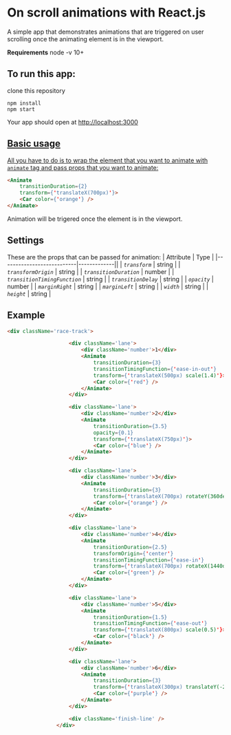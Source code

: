 # On scroll animations with React.js

A simple app that demonstrates animations that are triggered on user scrolling once the animating element is in the viewport.

**Requirements**
node -v 10+

## To run this app:
  
clone this repository
```
npm install
npm start
```
Your app should open at <a href="http://localhost:3000">http://localhost:3000

## Basic usage

All you have to do is to wrap the element that you want to animate with `animate` tag and pass props that you want to animate:

```html
<Animate
    transitionDuration={2}
    transform={'translateX(700px)'}>
    <Car color={'orange'} />
</Animate>
```
Animation will be trigered once the element is in the viewport.

## Settings

These are the props that can be passed for animation:
| Attribute | Type |
|---------------------------|-------------||
| *`transform`* | string |
| *`transformOrigin`* | string |
| *`transitionDuration`* | number |
| *`transitionTimingFunction`* | string |
| *`transitionDelay`* | string |
| *`opacity`* | number |
| *`marginRight`* | string |
| *`marginLeft`* | string |
| *`width`* | string |
| *`height`* | string |

## Example

```html
<div className='race-track'>

                    <div className='lane'>
                        <div className='number'>1</div>
                        <Animate
                            transitionDuration={3}
                            transitionTimingFunction={'ease-in-out'}
                            transform={'translateX(500px) scale(1.4)'}>
                            <Car color={'red'} />
                        </Animate>
                    </div>

                    <div className='lane'>
                        <div className='number'>2</div>
                        <Animate
                            transitionDuration={3.5}
                            opacity={0.1}
                            transform={'translateX(750px)'}>
                            <Car color={'blue'} />
                        </Animate>
                    </div>

                    <div className='lane'>
                        <div className='number'>3</div>
                        <Animate
                            transitionDuration={3}
                            transform={'translateX(700px) rotateY(360deg)'}>
                            <Car color={'orange'} />
                        </Animate>
                    </div>

                    <div className='lane'>
                        <div className='number'>4</div>
                        <Animate
                            transitionDuration={2.5}
                            transformOrigin={'center'}
                            transitionTimingFunction={'ease-in'}
                            transform={'translateX(700px) rotateX(1440deg)'}>
                            <Car color={'green'} />
                        </Animate>
                    </div>

                    <div className='lane'>
                        <div className='number'>5</div>
                        <Animate
                            transitionDuration={1.5}
                            transitionTimingFunction={'ease-out'}
                            transform={'translateX(800px) scale(0.5)'}>
                            <Car color={'black'} />
                        </Animate>
                    </div>

                    <div className='lane'>
                        <div className='number'>6</div>
                        <Animate
                            transitionDuration={3}
                            transform={'translateX(300px) translateY(-200px) rotateX(720deg)'}>
                            <Car color={'purple'} />
                        </Animate>
                    </div>

                    <div className='finish-line' />
                </div>
```

